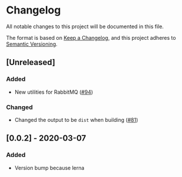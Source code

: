 # Changelog

All notable changes to this project will be documented in this file.

The format is based on [Keep a Changelog](https://keepachangelog.com/en/1.0.0/),
and this project adheres to [Semantic Versioning](https://semver.org/spec/v2.0.0.html).

## [Unreleased]

### Added

- New utilities for RabbitMQ ([#94](https://github.com/vickev/howdypix/pull/94))

### Changed

- Changed the output to be `dist` when building ([#81](https://github.com/vickev/howdypix/pull/81))

## [0.0.2] - 2020-03-07

### Added

- Version bump because lerna


